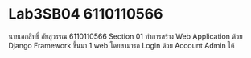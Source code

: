 ﻿# Lab3SB04 6110110566
 นายเอกสิทธิ์ อัยสุวรรณ 6110110566 Section 01
 ทำการสร้าง Web Application ด้วย Django Framework ขึ้นมา 1 web โดยสามารถ Login ด้วย Account Admin ได้

